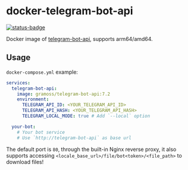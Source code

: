 # docker-telegram-bot-api

[![status-badge](https://multiarch-ci.hentioe.dev/api/badges/8/status.svg)](https://multiarch-ci.hentioe.dev/repos/8)

Docker image of [telegram-bot-api](https://github.com/tdlib/telegram-bot-api), supports arm64/amd64.

## Usage

`docker-compose.yml` example:

```yaml
services:
  telegram-bot-api:
    image: gramoss/telegram-bot-api:7.2
    environment:
      TELEGRAM_API_ID: <YOUR_TELEGRAM_API_ID>
      TELEGRAM_API_HASH: <YOUR_TELEGRAM_API_HASH>
      TELEGRAM_LOCAL_MODE: true # Add `--local` option

  your-bot:
    # Your bot service
    # Use `http://telegram-bot-api` as base url
```

The default port is `80`, through the built-in Nginx reverse proxy, it also supports accessing `<locale_base_url>/file/bot<token>/<file_path>` to download files!
